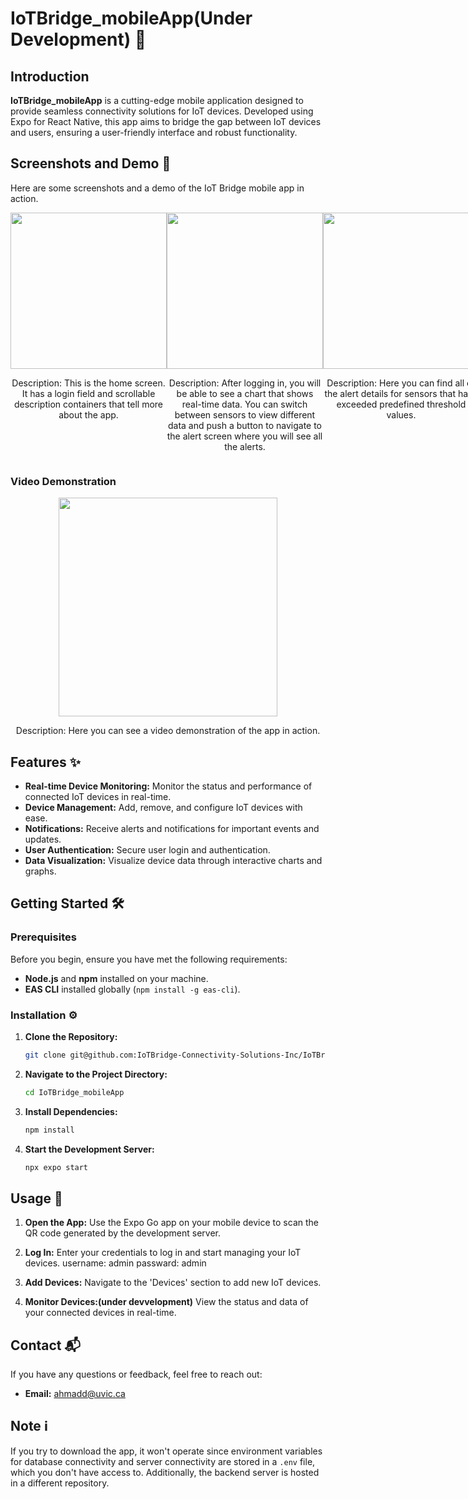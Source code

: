 # IoTBridge_mobileApp(Under Development) 🚀

## Introduction

**IoTBridge_mobileApp** is a cutting-edge mobile application designed to provide seamless connectivity solutions for IoT devices. Developed using Expo for React Native, this app aims to bridge the gap between IoT devices and users, ensuring a user-friendly interface and robust functionality.

## Screenshots and Demo 📸
Here are some screenshots and a demo of the IoT Bridge mobile app in action.

<div style="display: flex; justify-content: space-between;">
  <div style="flex: 1; text-align: center;">
    <img src="./assets/home_screen.png" width="250"/>
    <p>Description: This is the home screen. It has a login field and scrollable description containers that tell more about the app.</p>
  </div>
  <div style="flex: 1; text-align: center;">
    <img src="./assets/main_app_screen.png" width="250"/>
    <p>Description: After logging in, you will be able to see a chart that shows real-time data. You can switch between sensors to view different data and push a button to navigate to the alert screen where you will see all the alerts.</p>
  </div>
  <div style="flex: 1; text-align: center;">
    <img src="./assets/alert_screen.png" width="250"/>
    <p>Description: Here you can find all of the alert details for sensors that have exceeded predefined threshold values.</p>
  </div>
</div>

### Video Demonstration
<div style="text-align: center;">
  <img src="./assets/demo.gif" width="350"/>
  <p>Description: Here you can see a video demonstration of the app in action.</p>
</div>

## Features ✨

- **Real-time Device Monitoring:** Monitor the status and performance of connected IoT devices in real-time.
- **Device Management:** Add, remove, and configure IoT devices with ease.
- **Notifications:** Receive alerts and notifications for important events and updates.
- **User Authentication:** Secure user login and authentication.
- **Data Visualization:** Visualize device data through interactive charts and graphs.

## Getting Started 🛠️

### Prerequisites

Before you begin, ensure you have met the following requirements:
- **Node.js** and **npm** installed on your machine.
- **EAS CLI** installed globally (`npm install -g eas-cli`).

### Installation ⚙️

1. **Clone the Repository:**

   ```sh
   git clone git@github.com:IoTBridge-Connectivity-Solutions-Inc/IoTBridge_mobileApp.git
   ```

2. **Navigate to the Project Directory:**

   ```sh
   cd IoTBridge_mobileApp
   ```

3. **Install Dependencies:**

   ```sh
   npm install
   ```

4. **Start the Development Server:**

   ```sh
   npx expo start
   ```

## Usage 📱

1. **Open the App:**
   Use the Expo Go app on your mobile device to scan the QR code generated by the development server.

2. **Log In:**
   Enter your credentials to log in and start managing your IoT devices.
   username: admin
   passward: admin

3. **Add Devices:**
   Navigate to the 'Devices' section to add new IoT devices.

4. **Monitor Devices:(under devvelopment)**
   View the status and data of your connected devices in real-time.


## Contact 📬

If you have any questions or feedback, feel free to reach out:

- **Email:** ahmadd@uvic.ca

## Note ℹ️
If you try to download the app, it won't operate since environment variables for database connectivity and server connectivity are stored in a `.env` file, which you don't have access to. Additionally, the backend server is hosted in a different repository.